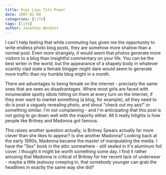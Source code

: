 ```yaml
---
title: Hips Lips Tits Power
date: 2007-02-09
categories: [life]
tags: [life]
author: Jonathan Beckett
---
```


I can't help feeling that while commuting has given me the opportunity to write endless photo blog posts, they are somehow more shallow than a normal post. Even more strangely, it would seem that photos generate more visitors to a blog than insightful commentary on your life. You can be the best writer in the world, but the appearance of a shapely body in whatever scantily clad state a female blogger might dare would seem to generate more traffic than my humble blog might in a month.

There are advantages to being female on the internet - precisely the same ones that are seen as disadvantages. Where most girls are faced with innumerable spotty idiots hitting on them at every turn on the internet, if they ever want to market something (a blog, for example), all they need to do is post a vaguely revealing photo, and shout "check out my ass!" or something similar. I'm not complaining - and I'm anticipating that this post is not going to go down well with the majority either. All it really hilights is how people like Britney and Madonna got famous.

This raises another question actually; is Britney Spears actually far more clever than she likes to appear? Is she another Madonna? Looking back at the early 1990s, Madonna became the master of manipulating the media. I have the "Sex" book in the attic somewhere - still sealed in it's aluminum foil cover. I thought it might be worth something some day. I find it rather amusing that Madonna is critical of Britney for her recent lack of underwear - maybe a little jealousy creeping in, that somebody younger can grab the headlines in exactly the same way she did?